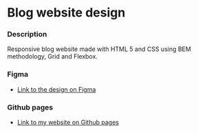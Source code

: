 # Blog website design

### Description

Responsive blog website made with HTML 5 and CSS using BEM methodology, Grid and Flexbox.

### Figma

- [Link to the design on Figma](https://www.figma.com/file/wCmTWu3Gynwi2TcIFRRbf9/Blog-Website-Design?node-id=0%3A1)

### Github pages

- [Link to my website on Github pages](https://www.example.com)
